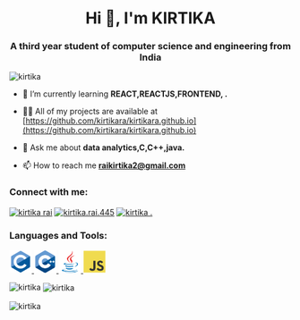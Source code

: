 <h1 align="center">Hi 👋, I'm KIRTIKA</h1>
<h3 align="center">A third year student of computer science and engineering from India</h3>

<p align="left"> <img src="https://komarev.com/ghpvc/?username=kirtika&label=Profile%20views&color=0e75b6&style=flat" alt="kirtika" /> </p>

- 🌱 I’m currently learning **REACT,REACTJS,FRONTEND, .**

- 👨‍💻 All of my projects are available at [https://github.com/kirtikara/kirtikara.github.io](https://github.com/kirtikara/kirtikara.github.io)

- 💬 Ask me about **data analytics,C,C++,java.**

- 📫 How to reach me **raikirtika2@gmail.com**

<h3 align="left">Connect with me:</h3>
<p align="left">
<a href="https://linkedin.com/in/kirtika rai" target="blank"><img align="center" src="https://raw.githubusercontent.com/rahuldkjain/github-profile-readme-generator/master/src/images/icons/Social/linked-in-alt.svg" alt="kirtika rai" height="30" width="40" /></a>
<a href="https://instagram.com/kirtika.rai.445" target="blank"><img align="center" src="https://raw.githubusercontent.com/rahuldkjain/github-profile-readme-generator/master/src/images/icons/Social/instagram.svg" alt="kirtika.rai.445" height="30" width="40" /></a>
<a href="https://www.hackerrank.com/kirtika ." target="blank"><img align="center" src="https://raw.githubusercontent.com/rahuldkjain/github-profile-readme-generator/master/src/images/icons/Social/hackerrank.svg" alt="kirtika ." height="30" width="40" /></a>
</p>

<h3 align="left">Languages and Tools:</h3>
<p align="left"> <a href="https://www.cprogramming.com/" target="_blank" rel="noreferrer"> <img src="https://raw.githubusercontent.com/devicons/devicon/master/icons/c/c-original.svg" alt="c" width="40" height="40"/> </a> <a href="https://www.w3schools.com/cpp/" target="_blank" rel="noreferrer"> <img src="https://raw.githubusercontent.com/devicons/devicon/master/icons/cplusplus/cplusplus-original.svg" alt="cplusplus" width="40" height="40"/> </a> <a href="https://www.java.com" target="_blank" rel="noreferrer"> <img src="https://raw.githubusercontent.com/devicons/devicon/master/icons/java/java-original.svg" alt="java" width="40" height="40"/> </a> <a href="https://developer.mozilla.org/en-US/docs/Web/JavaScript" target="_blank" rel="noreferrer"> <img src="https://raw.githubusercontent.com/devicons/devicon/master/icons/javascript/javascript-original.svg" alt="javascript" width="40" height="40"/> </a> </p>

<p><img align="left" src="https://github-readme-stats.vercel.app/api/top-langs?username=kirtika&show_icons=true&locale=en&layout=compact" alt="kirtika" /></p>

<p>&nbsp;<img align="center" src="https://github-readme-stats.vercel.app/api?username=kirtika&show_icons=true&locale=en" alt="kirtika" /></p>

<p><img align="center" src="https://github-readme-streak-stats.herokuapp.com/?user=kirtika&" alt="kirtika" /></p>
